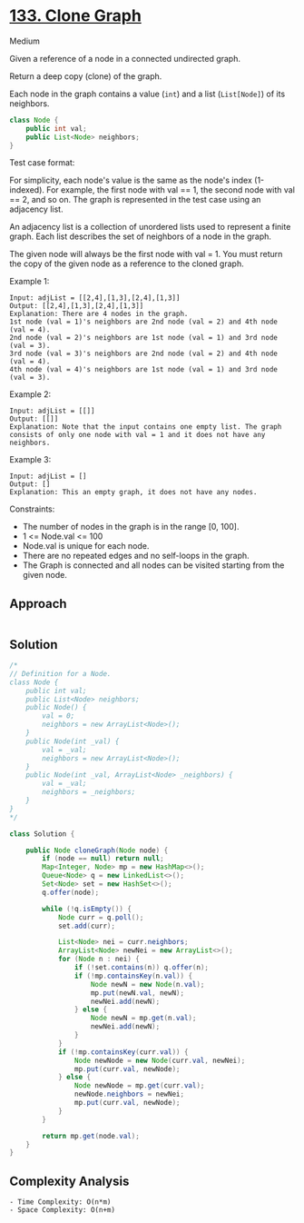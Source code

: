 # [133. Clone Graph](https://leetcode.com/problems/clone-graph/)
Medium


Given a reference of a node in a connected undirected graph.

Return a deep copy (clone) of the graph.

Each node in the graph contains a value (`int`) and a list (`List[Node]`) of its neighbors.
```java
class Node {
    public int val;
    public List<Node> neighbors;
}
 ```

Test case format:

For simplicity, each node's value is the same as the node's index (1-indexed). For example, the first node with val == 1, the second node with val == 2, and so on. The graph is represented in the test case using an adjacency list.

An adjacency list is a collection of unordered lists used to represent a finite graph. Each list describes the set of neighbors of a node in the graph.

The given node will always be the first node with val = 1. You must return the copy of the given node as a reference to the cloned graph.

 

Example 1:
```
Input: adjList = [[2,4],[1,3],[2,4],[1,3]]
Output: [[2,4],[1,3],[2,4],[1,3]]
Explanation: There are 4 nodes in the graph.
1st node (val = 1)'s neighbors are 2nd node (val = 2) and 4th node (val = 4).
2nd node (val = 2)'s neighbors are 1st node (val = 1) and 3rd node (val = 3).
3rd node (val = 3)'s neighbors are 2nd node (val = 2) and 4th node (val = 4).
4th node (val = 4)'s neighbors are 1st node (val = 1) and 3rd node (val = 3).
```
Example 2:
```
Input: adjList = [[]]
Output: [[]]
Explanation: Note that the input contains one empty list. The graph consists of only one node with val = 1 and it does not have any neighbors.
```
Example 3:
```
Input: adjList = []
Output: []
Explanation: This an empty graph, it does not have any nodes.
``` 

Constraints:

- The number of nodes in the graph is in the range [0, 100].
- 1 <= Node.val <= 100
- Node.val is unique for each node.
- There are no repeated edges and no self-loops in the graph.
- The Graph is connected and all nodes can be visited starting from the given node.

## Approach
```

```

## Solution
```java
/*
// Definition for a Node.
class Node {
    public int val;
    public List<Node> neighbors;
    public Node() {
        val = 0;
        neighbors = new ArrayList<Node>();
    }
    public Node(int _val) {
        val = _val;
        neighbors = new ArrayList<Node>();
    }
    public Node(int _val, ArrayList<Node> _neighbors) {
        val = _val;
        neighbors = _neighbors;
    }
}
*/

class Solution {

    public Node cloneGraph(Node node) {
        if (node == null) return null;
        Map<Integer, Node> mp = new HashMap<>();
        Queue<Node> q = new LinkedList<>();
        Set<Node> set = new HashSet<>();
        q.offer(node);

        while (!q.isEmpty()) {
            Node curr = q.poll();
            set.add(curr);

            List<Node> nei = curr.neighbors;
            ArrayList<Node> newNei = new ArrayList<>();
            for (Node n : nei) {
                if (!set.contains(n)) q.offer(n);
                if (!mp.containsKey(n.val)) {
                    Node newN = new Node(n.val);
                    mp.put(newN.val, newN);
                    newNei.add(newN);
                } else {
                    Node newN = mp.get(n.val);
                    newNei.add(newN);
                }
            }
            if (!mp.containsKey(curr.val)) {
                Node newNode = new Node(curr.val, newNei);
                mp.put(curr.val, newNode);
            } else {
                Node newNode = mp.get(curr.val);
                newNode.neighbors = newNei;
                mp.put(curr.val, newNode);
            }
        }

        return mp.get(node.val);
    }
}

```

## Complexity Analysis
```
- Time Complexity: O(n*m)
- Space Complexity: O(n+m)
```
